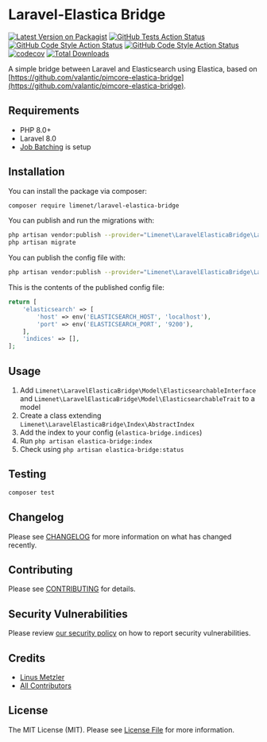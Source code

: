 # Laravel-Elastica Bridge

[![Latest Version on Packagist](https://img.shields.io/packagist/v/limenet/laravel-elastica-bridge.svg?style=flat-square)](https://packagist.org/packages/limenet/laravel-elastica-bridge)
[![GitHub Tests Action Status](https://img.shields.io/github/workflow/status/limenet/laravel-elastica-bridge/run-tests?label=tests)](https://github.com/limenet/laravel-elastica-bridge/actions/workflows/run-tests.yml?query=workflow%3APsalm+branch%3Amain)
[![GitHub Code Style Action Status](https://img.shields.io/github/workflow/status/limenet/laravel-elastica-bridge/Check%20&%20fix%20styling?label=code%20style)](https://github.com/limenet/laravel-elastica-bridge/actions/workflows/psalm.yml?query=workflow%3APsalm+branch%3Amain)
[![GitHub Code Style Action Status](https://img.shields.io/github/workflow/status/limenet/laravel-elastica-bridge/Psalm?label=psalm)](https://github.com/limenet/laravel-elastica-bridge/actions/workflows/php-cs-fixer.yml?query=workflow%3APsalm+branch%3Amain)
[![codecov](https://codecov.io/gh/limenet/laravel-elastica-bridge/branch/main/graph/badge.svg?token=2ZE85IILKR)](https://codecov.io/gh/limenet/laravel-elastica-bridge)
[![Total Downloads](https://img.shields.io/packagist/dt/limenet/laravel-elastica-bridge.svg?style=flat-square)](https://packagist.org/packages/limenet/laravel-elastica-bridge)

A simple bridge between Laravel and Elasticsearch using Elastica, based on [https://github.com/valantic/pimcore-elastica-bridge](https://github.com/valantic/pimcore-elastica-bridge).


## Requirements

- PHP 8.0+
- Laravel 8.0
- [Job Batching](https://laravel.com/docs/8.x/queues#job-batching) is setup

## Installation

You can install the package via composer:

```bash
composer require limenet/laravel-elastica-bridge
```

You can publish and run the migrations with:

```bash
php artisan vendor:publish --provider="Limenet\LaravelElasticaBridge\LaravelElasticaBridgeServiceProvider" --tag="elastica-bridge-migrations"
php artisan migrate
```

You can publish the config file with:
```bash
php artisan vendor:publish --provider="Limenet\LaravelElasticaBridge\LaravelElasticaBridgeServiceProvider" --tag="elastica-bridge-config"
```

This is the contents of the published config file:

```php
return [
    'elasticsearch' => [
        'host' => env('ELASTICSEARCH_HOST', 'localhost'),
        'port' => env('ELASTICSEARCH_PORT', '9200'),
    ],
    'indices' => [],
];

```

## Usage

1. Add `Limenet\LaravelElasticaBridge\Model\ElasticsearchableInterface` and `Limenet\LaravelElasticaBridge\Model\ElasticsearchableTrait` to a model
2. Create a class extending `Limenet\LaravelElasticaBridge\Index\AbstractIndex`
3. Add the index to your config (`elastica-bridge.indices`)
4. Run `php artisan elastica-bridge:index`
5. Check using `php artisan elastica-bridge:status`

## Testing

```bash
composer test
```

## Changelog

Please see [CHANGELOG](CHANGELOG.md) for more information on what has changed recently.

## Contributing

Please see [CONTRIBUTING](.github/CONTRIBUTING.md) for details.

## Security Vulnerabilities

Please review [our security policy](../../security/policy) on how to report security vulnerabilities.

## Credits

- [Linus Metzler](https://github.com/limenet)
- [All Contributors](../../contributors)

## License

The MIT License (MIT). Please see [License File](LICENSE.md) for more information.
